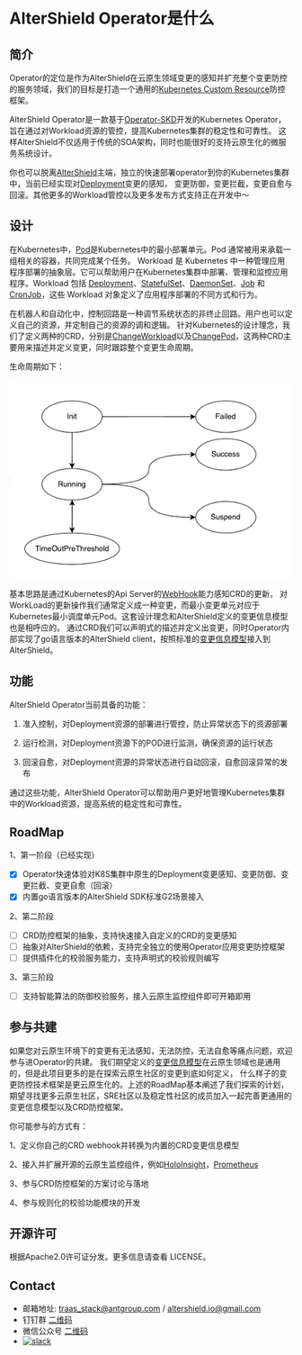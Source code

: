 # AlterShield Operator是什么
## 简介
Operator的定位是作为AlterShield在云原生领域变更的感知并扩充整个变更防控的服务领域，我们的目标是打造一个通用的[Kubernetes Custom Resource][CRD]防控框架。

AlterShield Operator是一款基于[Operator-SKD][Operator-SKD]开发的Kubernetes Operator，旨在通过对Workload资源的管控，提高Kubernetes集群的稳定性和可靠性。
这样AlterShield不仅适用于传统的SOA架构，同时也能很好的支持云原生化的微服务系统设计。

你也可以脱离[AlterShield][AlterShield]主端，独立的快速部署operator到你的Kubernetes集群中，当前已经实现对[Deployment][Deployment]变更的感知，
变更防御，变更拦截，变更自愈与回滚。其他更多的Workload管控以及更多发布方式支持正在开发中～

## 设计
在Kubernetes中，[Pod][Pod]是Kubernetes中的最小部署单元。Pod 通常被用来承载一组相关的容器，共同完成某个任务。
Workload 是 Kubernetes 中一种管理应用程序部署的抽象层。它可以帮助用户在Kubernetes集群中部署、管理和监控应用程序。Workload 包括 [Deployment][Deployment]、[StatefulSet][StatefulSet]、[DaemonSet][DaemonSet]、[Job][Job] 和 [CronJob][CronJob]，这些 Workload 对象定义了应用程序部署的不同方式和行为。

在机器人和自动化中，控制回路是一种调节系统状态的非终止回路。用户也可以定义自己的资源，并定制自己的资源的调和逻辑。
针对Kubernetes的设计理念，我们了定义两种的CRD，分别是[ChangeWorkload][Change WorkLoad]以及[ChangePod][Change Pod]，这两种CRD主要用来描述并定义变更，同时跟踪整个变更生命周期。

生命周期如下：

![img.png](docs/img.png)

基本思路是通过Kubernetes的Api Server的[WebHook][WebHook]能力感知CRD的更新，
对WorkLoad的更新操作我们通常定义成一种变更，而最小变更单元对应于Kubernetes最小调度单元Pod。这套设计理念和AlterShield定义的变更信息模型也是相呼应的。
通过CRD我们可以声明式的描述并定义出变更，同时Operator内部实现了go语言版本的AlterShield client，按照标准的[变更信息模型][ChangeModel]接入到AlterShield。

## 功能
AlterShield Operator当前具备的功能：

1. 准入控制，对Deployment资源的部署进行管控，防止异常状态下的资源部署

2. 运行检测，对Deployment资源下的POD进行监测，确保资源的运行状态

3. 回滚自愈，对Deployment资源的异常状态进行自动回滚，自愈回滚异常的发布

通过这些功能，AlterShield Operator可以帮助用户更好地管理Kubernetes集群中的Workload资源，提高系统的稳定性和可靠性。


## RoadMap
1、第一阶段（已经实现）
- [x] Operator快速体验对K8S集群中原生的Deployment变更感知、变更防御、变更拦截、变更自愈（回滚）
- [x] 内置go语言版本的AlterShield SDK标准G2场景接入

2、第二阶段
- [ ] CRD防控框架的抽象，支持快速接入自定义的CRD的变更感知
- [ ] 抽象对AlterShield的依赖，支持完全独立的使用Operator应用变更防控框架
- [ ] 提供插件化的校验服务能力，支持声明式的校验规则编写

3、第三阶段
- [ ] 支持智能算法的防御校验服务，接入云原生监控组件即可开箱即用


[AlterShield]:https://github.com/traas-stack/altershield
[Change WorkLoad]:https://github.com/traas-stack/altershield-operator/blob/main/apis/app.ops.cloud.alipay.com/v1alpha1/changeworkload_types.go
[Change Pod]:https://github.com/traas-stack/altershield-operator/blob/main/apis/app.ops.cloud.alipay.com/v1alpha1/changepod_types.go
[ChangeModel]:https://traas-stack.github.io/altershield-docs/zh-CN/open-change-management-specification/change-model/
[Pod]:https://kubernetes.io/docs/concepts/workloads/pods/
[Operator-SKD]:https://sdk.operatorframework.io/
[CRD]:https://kubernetes.io/docs/concepts/extend-kubernetes/api-extension/custom-resources/
[Deployment]:https://kubernetes.io/docs/concepts/workloads/controllers/deployment/
[WebHook]:https://kubernetes.io/docs/reference/access-authn-authz/
[StatefulSet]:https://kubernetes.io/docs/concepts/workloads/controllers/statefulset/
[DaemonSet]:https://kubernetes.io/docs/concepts/workloads/controllers/daemonset/
[Job]:https://kubernetes.io/docs/concepts/workloads/controllers/job/
[CronJob]:https://kubernetes.io/docs/concepts/workloads/controllers/cron-jobs/
[HoloInsight]:https://github.com/traas-stack/holoinsight
[Prometheus]:https://prometheus.io/


## 参与共建
如果您对云原生环境下的变更有无法感知，无法防控，无法自愈等痛点问题，欢迎参与进Operator的共建。
我们期望定义的[变更信息模型][ChangeModel]在云原生领域也是通用的，但是此项目更多的是在探索云原生社区的变更到底如何定义，
什么样子的变更防控技术框架是更云原生化的。上述的RoadMap基本阐述了我们探索的计划，期望寻找更多云原生社区，SRE社区以及稳定性社区的成员加入一起完善更通用的变更信息模型以及CRD防控框架。

你可能参与的方式有：

1、定义你自己的CRD webhook并转换为内置的CRD变更信息模型

2、接入并扩展开源的云原生监控组件，例如[HoloInsight][HoloInsight]，[Prometheus][Prometheus]

3、参与CRD防控框架的方案讨论与落地

4、参与规则化的校验功能模块的开发


<!-- LICENSE -->
## 开源许可

根据Apache2.0许可证分发。更多信息请查看 LICENSE。




<!-- CONTACT -->
## Contact
- 邮箱地址: traas_stack@antgroup.com / altershield.io@gmail.com
- 钉钉群 [二维码](./docs/dingtalk.png)
- 微信公众号 [二维码](./docs/wechat.jpg)
- <a href="https://altershield.slack.com/"><img src="https://img.shields.io/badge/slack-AlterShield-0abd59?logo=slack" alt="slack" /></a>

